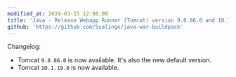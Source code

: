 ```yaml
---
modified_at: 2024-03-15 12:00:00
title: 'Java - Release Webapp Runner (Tomcat) version 9.0.86.0 and 10.1.19.0'
github: 'https://github.com/Scalingo/java-war-buildpack'
---
```


Changelog:

 - Tomcat `9.0.86.0` is now available. It's also the new default version.
 - Tomcat `10.1.19.0` is now available.
